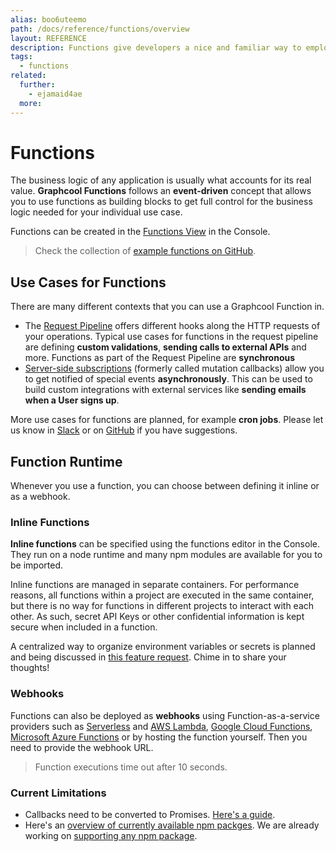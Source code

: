 ```yaml
---
alias: boo6uteemo
path: /docs/reference/functions/overview
layout: REFERENCE
description: Functions give developers a nice and familiar way to employ custom business logic.
tags:
  - functions
related:
  further:
    - ejamaid4ae
  more:
---
```


# Functions

The business logic of any application is usually what accounts for its real value.
**Graphcool Functions** follows an **event-driven** concept that allows you to use functions as building blocks to get full control for the business logic needed for your individual use case.

Functions can be created in the [Functions View](!alias-ejamaid4ae) in the Console.

> Check the collection of [example functions on GitHub](https://github.com/graphcool-examples/functions).

## Use Cases for Functions

There are many different contexts that you can use a Graphcool Function in.

* The [Request Pipeline](!alias-pa6guruhaf) offers different hooks along the HTTP requests of your operations. Typical use cases for functions in the request pipeline are defining **custom validations**, **sending calls to external APIs** and more. Functions as part of the Request Pipeline are **synchronous**
* [Server-side subscriptions]() (formerly called mutation callbacks) allow you to get notified of special events **asynchronously**. This can be used to build custom integrations with external services like **sending emails when a User signs up**.

More use cases for functions are planned, for example **cron jobs**. Please let us know in [Slack](https://slack.graph.cool) or on [GitHub](https://github.com/graphcool/feature-requests/issues?q=is%3Aissue+is%3Aopen+label%3Aarea%2Ffunctions) if you have suggestions.

## Function Runtime

Whenever you use a function, you can choose between defining it inline or as a webhook.

### Inline Functions

**Inline functions** can be specified using the functions editor in the Console. They run on a node runtime and many npm modules are available for you to be imported.

Inline functions are managed in separate containers. For performance reasons, all functions within a project are executed in the same container, but there is no way for functions in different projects to interact with each other. As such, secret API Keys or other confidential information is kept secure when included in a function.

A centralized way to organize environment variables or secrets is planned and being discussed in [this feature request](https://github.com/graphcool/feature-requests/issues/229). Chime in to share your thoughts!

### Webhooks

Functions can also be deployed as **webhooks** using Function-as-a-service providers such as [Serverless](https://serverless.com/) and [AWS Lambda](https://aws.amazon.com/lambda/), [Google Cloud Functions](https://cloud.google.com/functions/), [Microsoft Azure Functions](https://azure.microsoft.com/) or by hosting the function yourself. Then you need to provide the webhook URL.

> Function executions time out after 10 seconds.

### Current Limitations

* Callbacks need to be converted to Promises. [Here's a guide](https://egghead.io/lessons/javascript-convert-a-callback-to-a-promise).
* Here's an [overview of currently available npm packges](https://tehsis.github.io/webtaskio-canirequire/). We are already working on [supporting any npm package](https://github.com/graphcool/feature-requests/issues/226).
